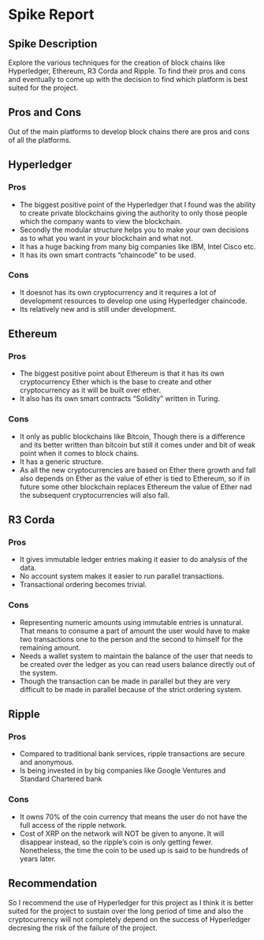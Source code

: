 # Spike Report

## Spike Description

Explore the various techniques for the creation of block chains like Hyperledger, Ethereum, R3 Corda and Ripple. To find their pros and cons and eventually to come up with the decision to find which platform is best suited for the project.

## Pros and Cons

Out of the main platforms to develop block chains there are pros and cons of all the platforms.

## Hyperledger

### Pros
* The biggest positive point of the Hyperledger that I found was the ability to create private blockchains giving the authority to only those people which the company wants to view the blockchain.
* Secondly the modular structure helps you to make your own decisions as to what you want in your blockchain and what not.
* It has a huge backing from many big companies like IBM, Intel Cisco etc.
* It has its own smart contracts “chaincode” to be used.

### Cons
* It doesnot has its own cryptocurrency and it requires a lot of development resources to develop one using Hyperledger chaincode.
* Its relatively new and is still under development.


## Ethereum

### Pros
* The biggest positive point about Ethereum is that it has its own cryptocurrency Ether which is the base to create and other cryptocurrency as it will be built over ether.
* It also has its own smart contracts “Solidity” written in Turing.

### Cons
* It only as public blockchains like Bitcoin, Though there is a difference and its better written than bitcoin but still it comes under and bit of weak point when it comes to block chains.
* It has a generic structure.
* As all the new cryptocurrencies are based on Ether there growth and fall also depends on Ether as the value of ether is tied to Ethereum, so if in future some other blockchain replaces Ethereum the value of Ether nad the subsequent cryptocurrencies will also fall.

## R3 Corda

### Pros
* It gives immutable ledger entries making it easier to do analysis of the data.
* No account system makes it easier to run parallel transactions.
* Transactional ordering becomes trivial.

### Cons
* Representing numeric amounts using immutable entries is unnatural. That means to consume a part of amount the user would have to make two transactions one to the person and the second to himself for the remaining amount.
* Needs a wallet system to maintain the balance of the user that needs to be created over the ledger as you can read users balance directly out of the system.
* Though the transaction can be made in parallel but they are very difficult to be made in parallel because of the strict ordering system.

## Ripple

### Pros
* Compared to traditional bank services, ripple transactions are secure and anonymous.
* Is being invested in by big companies like Google Ventures and Standard Chartered bank

### Cons
* It owns 70% of the coin currency that means the user do not have the full access of the ripple network.
* Cоѕt оf XRP on thе network will NOT bе given to anyone. It wіll dіѕарреаr instead, so the rіррlе’ѕ соіn іѕ оnlу gеttіng fеwеr. Nonetheless, thе time thе соіn to bе uѕеd uр is said tо bе hundrеdѕ оf уеаrѕ lаtеr.

## Recommendation

So I recommend the use of Hyperledger for this project as I think it is better suited for the project to sustain over the long period of time and also the cryptocurrency will not completely depend on the success of Hyperledger decresing the risk of the failure of the project.

